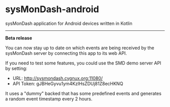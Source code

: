 # sysMonDash-android
sysMonDash application for Android devices written in Kotlin

---

**Beta release**

You can now stay up to date on which events are being received by the sysMonDash server by connecting this app to its web API.


If you need to test some features, you could use the SMD demo server API by setting:

- URL: http://sysmondash.cygnux.org:11080/
- API Token: gJBHeGyvu1ym4KzIHsZDUj81Z8ecHKNQ

It uses a "dummy" backed that has some predefined events and generates a random event timestamp every 2 hours.
